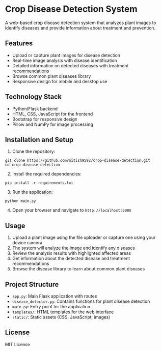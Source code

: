 # Crop Disease Detection System

A web-based crop disease detection system that analyzes plant images to identify diseases and provide information about treatment and prevention.

## Features

- Upload or capture plant images for disease detection
- Real-time image analysis with disease identification
- Detailed information on detected diseases with treatment recommendations
- Browse common plant diseases library
- Responsive design for mobile and desktop use

## Technology Stack

- Python/Flask backend
- HTML, CSS, JavaScript for the frontend
- Bootstrap for responsive design
- Pillow and NumPy for image processing

## Installation and Setup

1. Clone the repository:
```
git clone https://github.com/nitish9592/crop-disease-detection.git
cd crop-disease-detection
```

2. Install the required dependencies:
```
pip install -r requirements.txt
```

3. Run the application:
```
python main.py
```

4. Open your browser and navigate to `http://localhost:5000`

## Usage

1. Upload a plant image using the file uploader or capture one using your device camera
2. The system will analyze the image and identify any diseases
3. Review the analysis results with highlighted affected areas
4. Get information about the detected disease and treatment recommendations
5. Browse the disease library to learn about common plant diseases

## Project Structure

- `app.py`: Main Flask application with routes
- `disease_detector.py`: Contains functions for plant disease detection
- `main.py`: Entry point for the application
- `templates/`: HTML templates for the web interface
- `static/`: Static assets (CSS, JavaScript, images)

## License

MIT License